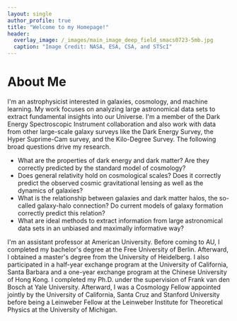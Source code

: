 ```yaml
---
layout: single
author_profile: true
title: "Welcome to my Homepage!"
header:
  overlay_image: /_images/main_image_deep_field_smacs0723-5mb.jpg
  caption: "Image Credit: NASA, ESA, CSA, and STScI"
---
```


# About Me

I'm an astrophysicist interested in galaxies, cosmology, and machine learning. My work focuses on analyzing large astronomical data sets to extract fundamental insights into our Universe. I'm a member of the Dark Energy Spectroscopic Instrument collaboration and also work with data from other large-scale galaxy surveys like the Dark Energy Survey, the Hyper Suprime-Cam survey, and the Kilo-Degree Survey. The following broad questions drive my research.

* What are the properties of dark energy and dark matter? Are they correctly predicted by the standard model of cosmology?
* Does general relativity hold on cosmological scales? Does it correctly predict the observed cosmic gravitational lensing as well as the dynamics of galaxies?
* What is the relationship between galaxies and dark matter halos, the so-called galaxy-halo connection? Do current models of galaxy formation correctly predict this relation?
* What are ideal methods to extract information from large astronomical data sets in an unbiased and maximally informative way?

I'm an assistant professor at American University. Before coming to AU, I completed my bachelor's degree at the Free University of Berlin. Afterward, I obtained a master's degree from the University of Heidelberg. I also participated in a half-year exchange program at the University of California, Santa Barbara and a one-year exchange program at the Chinese University of Hong Kong. I completed my Ph.D. under the supervision of Frank van den Bosch at Yale University. Afterward, I was a Cosmology Fellow appointed jointly by the University of California, Santa Cruz and Stanford University before being a Leinweber Fellow at the Leinweber Institute for Theoretical Physics at the University of Michigan.
